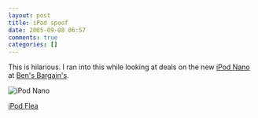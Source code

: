 ```yaml
---
layout: post
title: iPod spoof
date: 2005-09-08 06:57
comments: true
categories: []
---
```

This is hilarious. I ran into this while looking at deals on the new <a href="http://www.apple.com/ipodnano">iPod <ttag>Nano</ttag></a> at <a href="http://www.bensbargains.net">Ben's Bargain's</a>.

<img class=photo src="http://images.apple.com/ipodnano/images/indexcompare20050907.jpg" alt="iPod Nano" />

<a href="http://gprime.net/video.php/ipodflea">iPod Flea</a>
